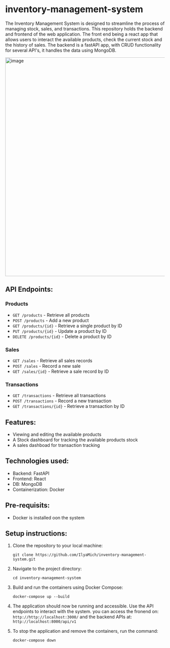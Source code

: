 # inventory-management-system
The Inventory Management System is designed to streamline the process of managing stock, sales, and transactions.
This repository holds the backend and frontend of the web application. The front end being a react app that allows users
to interact the available products, check the current stock and the history of sales.
The backend is a fastAPI app, with CRUD functionality for several API's, it handles the data using MongoDB.

<img width="691" alt="image" src="https://github.com/EASS-HIT-PART-A-2024-CLASS-IV/inventory-management-system/assets/39120397/e3cfafb5-8810-4c07-b2e0-10eff7260090">


## API Endpoints:
### Products
- `GET /products` - Retrieve all products
- `POST /products` - Add a new product
- `GET /products/{id}` - Retrieve a single product by ID
- `PUT /products/{id}` - Update a product by ID
- `DELETE /products/{id}` - Delete a product by ID

### Sales
- `GET /sales` - Retrieve all sales records
- `POST /sales` - Record a new sale
- `GET /sales/{id}` - Retrieve a sale record by ID

### Transactions
- `GET /transactions` - Retrieve all transactions
- `POST /transactions` - Record a new transaction
- `GET /transactions/{id}` - Retrieve a transaction by ID

## Features:
- Viewing and editing the available products
- A Stock dashboard for tracking the available products stock
- A sales dashboad for transaction tracking

## Technologies used:
- Backend: FastAPI
- Frontend: React
- DB: MongoDB
- Containerization: Docker

## Pre-requisits:
- Docker is installed oon the system

## Setup instructions:
  1. Clone the repository to your local machine:
     
     `git clone https://github.com/IlyaMich/inventory-management-system.git`
     
  2. Navigate to the project directory:
     
     `cd inventory-management-system`
     
  3. Build and run the containers using Docker Compose:
     
     `docker-compose up --build`
     
  4. The application should now be running and accessible. Use the API endpoints to interact with the system.
     you can access the fronend on: `http://http://localhost:3000/` and the backend APIs at: `http://localhost:8000/api/v1`
     
  5. To stop the application and remove the containers, run the command:
      
     `docker-compose down`
